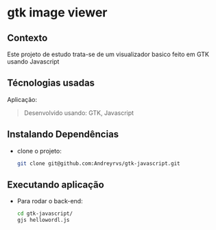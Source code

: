 # gtk image viewer

## Contexto

Este projeto de estudo trata-se de um visualizador basico feito em GTK usando Javascript

## Técnologias usadas

Aplicação:
> Desenvolvido usando: GTK, Javascript

## Instalando Dependências

* clone o projeto:

    ```bash
    git clone git@github.com:Andreyrvs/gtk-javascript.git
    ```

## Executando aplicação

* Para rodar o back-end:

    ```bash
    cd gtk-javascript/
    gjs hellowordl.js
    ```
